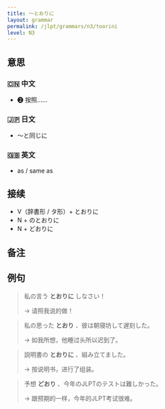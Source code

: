 ```yaml
---
title: 〜とおりに
layout: grammar
permalink: /jlpt/grammars/n3/toorini
level: N3
---
```


## 意思

### 🇨🇳 中文

- ❷ 按照……

### 🇯🇵 日文

- 〜と同じに

### 🇬🇧 英文

- as / same as

## 接续

- V（辞書形 / タ形）+ とおりに
- N + のとおりに
- N + どおりに

## 备注


## 例句

> 私の言う **とおりに** しなさい！
>
> → 请照我说的做！

> 私の思った **とおり** 、彼は朝寝坊して遅刻した。
>
> → 如我所想，他睡过头所以迟到了。

> 説明書の **とおりに** 、組み立てました。
>
> → 按说明书，进行了组装。

> 予想 **どおり** 、今年のJLPTのテストは難しかった。
>
> → 跟预期的一样，今年的JLPT考试很难。


